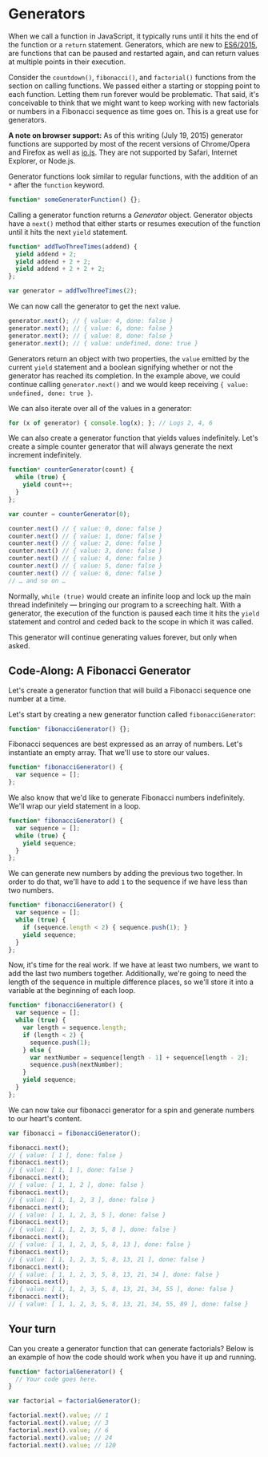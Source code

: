 # Generators

When we call a function in JavaScript, it typically runs until it hits the end of the function or a `return` statement. Generators, which are new to [ES6/2015][], are functions that can be paused and restarted again, and can return values at multiple points in their execution.

[ES6/2015]: http://es6-features.org/#GeneratorFunctionIteratorProtocol

Consider the `countdown()`, `fibonacci()`, and `factorial()` functions from the section on calling functions. We passed either a starting or stopping point to each function. Letting them run forever would be problematic. That said, it's conceivable to think that we might want to keep working with new factorials or numbers in a Fibonacci sequence as time goes on. This is a great use for generators.

**A note on browser support:** As of this writing (July 19, 2015) generator functions are supported by most of the recent versions of Chrome/Opera and Firefox as well as [io.js][]. They are not supported by Safari, Internet Explorer, or Node.js.

[io.js]:https://iojs.org/en/index.html

Generator functions look similar to regular functions, with the addition of an `*` after the `function` keyword.

```js
function* someGeneratorFunction() {};
```

Calling a generator function returns a _Generator_ object. Generator objects have a `next()` method that either starts or resumes execution of the function until it hits the next `yield` statement.

```js
function* addTwoThreeTimes(addend) {
  yield addend + 2;
  yield addend + 2 + 2;
  yield addend + 2 + 2 + 2;
};

var generator = addTwoThreeTimes(2);
```

We can now call the generator to get the next value.

```js
generator.next(); // { value: 4, done: false }
generator.next(); // { value: 6, done: false }
generator.next(); // { value: 8, done: false }
generator.next(); // { value: undefined, done: true }
```

Generators return an object with two properties, the `value` emitted by the current `yield` statement and a boolean signifying whether or not the generator has reached its completion. In the example above, we could continue calling `generator.next()` and we would keep receiving `{ value: undefined, done: true }`.

We can also iterate over all of the values in a generator:

```js
for (x of generator) { console.log(x); }; // Logs 2, 4, 6
```

We can also create a generator function that yields values indefinitely. Let's create a simple counter generator that will always generate the next increment indefinitely.

```js
function* counterGenerator(count) {
  while (true) {
    yield count++;
  }
};

var counter = counterGenerator(0);

counter.next() // { value: 0, done: false }
counter.next() // { value: 1, done: false }
counter.next() // { value: 2, done: false }
counter.next() // { value: 3, done: false }
counter.next() // { value: 4, done: false }
counter.next() // { value: 5, done: false }
counter.next() // { value: 6, done: false }
// … and so on …
```

Normally, `while (true)` would create an infinite loop and lock up the main thread indefinitely — bringing our program to a screeching halt. With a generator, the execution of the function is paused each time it hits the `yield` statement and control and ceded back to the scope in which it was called.

This generator will continue generating values forever, but only when asked.

## Code-Along: A Fibonacci Generator

Let's create a generator function that will build a Fibonacci sequence one number at a time.

Let's start by creating a new generator function called `fibonacciGenerator`:

```js
function* fibonacciGenerator() {};
```

Fibonacci sequences are best expressed as an array of numbers. Let's instantiate an empty array. That we'll use to store our values.

```js
function* fibonacciGenerator() {
  var sequence = [];
};
```

We also know that we'd like to generate Fibonacci numbers indefinitely. We'll wrap our yield statement in a loop.

```js
function* fibonacciGenerator() {
  var sequence = [];
  while (true) {
    yield sequence;
  }
};
```

We can generate new numbers by adding the previous two together. In order to do that, we'll have to add `1` to the sequence if we have less than two numbers.

```js
function* fibonacciGenerator() {
  var sequence = [];
  while (true) {
    if (sequence.length < 2) { sequence.push(1); }
    yield sequence;
  }
};
```

Now, it's time for the real work. If we have at least two numbers, we want to add the last two numbers together. Additionally, we're going to need the length of the sequence in multiple difference places, so we'll store it into a variable at the beginning of each loop.

```js
function* fibonacciGenerator() {
  var sequence = [];
  while (true) {
    var length = sequence.length;
    if (length < 2) {
      sequence.push(1);
    } else {
      var nextNumber = sequence[length - 1] + sequence[length - 2];
      sequence.push(nextNumber);
    }
    yield sequence;
  }
};
```

We can now take our fibonacci generator for a spin and generate numbers to our heart's content.

```js
var fibonacci = fibonacciGenerator();

fibonacci.next();
// { value: [ 1 ], done: false }
fibonacci.next();
// { value: [ 1, 1 ], done: false }
fibonacci.next();
// { value: [ 1, 1, 2 ], done: false }
fibonacci.next();
// { value: [ 1, 1, 2, 3 ], done: false }
fibonacci.next();
// { value: [ 1, 1, 2, 3, 5 ], done: false }
fibonacci.next();
// { value: [ 1, 1, 2, 3, 5, 8 ], done: false }
fibonacci.next();
// { value: [ 1, 1, 2, 3, 5, 8, 13 ], done: false }
fibonacci.next();
// { value: [ 1, 1, 2, 3, 5, 8, 13, 21 ], done: false }
fibonacci.next();
// { value: [ 1, 1, 2, 3, 5, 8, 13, 21, 34 ], done: false }
fibonacci.next();
// { value: [ 1, 1, 2, 3, 5, 8, 13, 21, 34, 55 ], done: false }
fibonacci.next();
// { value: [ 1, 1, 2, 3, 5, 8, 13, 21, 34, 55, 89 ], done: false }
```

## Your turn

Can you create a generator function that can generate factorials? Below is an example of how the code should work when you have it up and running.

```js
function* factorialGenerator() {
  // Your code goes here.
}

var factorial = factorialGenerator();

factorial.next().value; // 1
factorial.next().value; // 3
factorial.next().value; // 6
factorial.next().value; // 24
factorial.next().value; // 120
```
